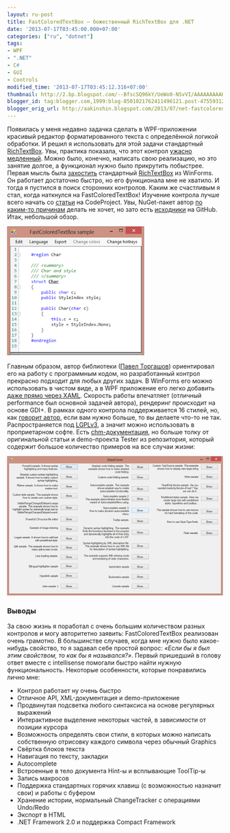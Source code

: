 ```yaml
---
layout: ru-post
title: FastColoredTextBox — божественный RichTextBox для .NET
date: '2013-07-17T03:45:00.000+07:00'
categories: ["ru", "dotnet"]
tags:
- WPF
- ".NET"
- C#
- GUI
- Controls
modified_time: '2013-07-17T03:45:12.316+07:00'
thumbnail: http://2.bp.blogspot.com/--BfscSQ96kY/UeWo0-NSvVI/AAAAAAAAAH4/yME9K2G5c7o/s72-c/fctb.png
blogger_id: tag:blogger.com,1999:blog-8501021762411496121.post-4755931229545227617
blogger_orig_url: http://aakinshin.blogspot.com/2013/07/net-fastcoloredtextbox.html
---
```


Появилась у меня недавно задачка сделать в WPF-приложении красивый редактор форматированного текста с определённой логикой обработки. И решил я использовать для этой задачи стандартный [RichTextBox](http://msdn.microsoft.com/ru-ru/library/system.windows.controls.richtextbox.aspx). Увы, практика показала, что этот контрол [ужасно медленный](https://www.google.ru/search?q=wpf+richtextbox+performance). Можно было, конечно, написать свою реализацию, но это занятие долгое, а функционал нужно было прикрутить побыстрее. Первая мысль была [захостить](http://msdn.microsoft.com/en-us/library/ms751761.aspx) стандартный [RichTextBox](http://msdn.microsoft.com/ru-ru/library/system.windows.forms.richtextbox.aspx) из WinForms. Он работает достаточно быстро, но его функционала мне не хватило. И тогда я пустился в поиск сторонних контролов. Каким же счастливым я стал, когда наткнулся на FastColoredTextBox! Изучение контрола лучше всего начать со [статьи](http://www.codeproject.com/Articles/161871/Fast-Colored-TextBox-for-syntax-highlighting) на CodeProject. Увы, NuGet-пакет автор [по каким-то причинам](https://github.com/PavelTorgashov/FastColoredTextBox/issues/10) делать не хочет, но зато есть [исходники](https://github.com/PavelTorgashov/FastColoredTextBox) на GitHub. Итак, небольшой обзор.

<p class="center">
  <img src="/img/posts/dotnet/fastcoloredtextbox/screen1.png" />
</p>

<!--more-->

Главным образом, автор библиотеки ([Павел Торгашов](https://github.com/PavelTorgashov)) ориентировал его на работу с программным кодом, но разработанный контрол прекрасно подходит для любых других задач. В WinForms его можно использовать в чистом виде, а в WPF приложение его легко добавить [даже прямо через XAML](http://msdn.microsoft.com/en-us/library/ms742875.aspx). Скорость работы впечатляет (отличный performance был основной задачей автора), рендеринг происходит на основе GDI+. В рамках одного контрола поддерживается 16 стилей, но, как [говорит автор](https://github.com/PavelTorgashov/FastColoredTextBox/issues/18), если вам нужно больше, то вы делаете что-то не так. Распространяется под [LGPLv3](http://opensource.org/licenses/lgpl-3.0.html), а значит можно использовать в проприетарном софте. Есть [chm-документация](http://www.codeproject.com/script/articles/download.aspx?file=/KB/edit/FastColoredTextBox_/FastColoredTextBox_Help.zip&rp=http://www.codeproject.com/Articles/161871/Fast-Colored-TextBox-for-syntax-highlighting), но больше толку от оригинальной статьи и demo-проекта Tester из репозитория, который содержит большое количество примеров на все случаи жизни:

<p class="center">
  <img src="/img/posts/dotnet/fastcoloredtextbox/screen2.png" />
</p>

### Выводы

За свою жизнь я поработал с очень большим количеством разных контролов и могу авторитетно заявить: FastColoredTextBox реализован очень грамотно. В большинстве случаев, когда мне нужно было какое-нибудь свойство, то я задавал себе простой вопрос: *«Если бы я был этим свойством, то как бы я назывался?»*. Первый пришедший в голову ответ вместе с intellisense помогали быстро найти нужную функциональность. Некоторые особенности, которые понравились лично мне:

* Контрол работает ну очень быстро
* Отличное API, XML-документация и demo-приложение
* Продвинутая подсветка любого синтаксиса на основе регулярных выражений
* Интерактивное выделение некоторых частей, в зависимости от позиции курсора
* Возможность определять свои стили, в которых можно написать собственную отрисовку каждого символа через обычный Graphics
* Свёртка блоков текста
* Навигация по тексту, закладки
* Autocomplete
* Встроенные в тело документа Hint-ы и всплывающие ToolTip-ы
* Запись макросов
* Поддержка стандартных горячих клавиш (с возможностью назначит свои) и работы с буфером
* Хранение истории, нормальный ChangeTracker с операциями Undo/Redo
* Экспорт в HTML
* .NET Framework 2.0 и поддержка Compact Framework